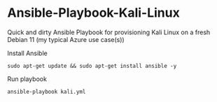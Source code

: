 # Ansible-Playbook-Kali-Linux

Quick and dirty Ansible Playbook for provisioning Kali Linux on a fresh Debian 11 (my typical Azure use case(s))

Install Ansible

```
sudo apt-get update && sudo apt-get install ansible -y
```
Run playbook
```
ansible-playbook kali.yml
```
